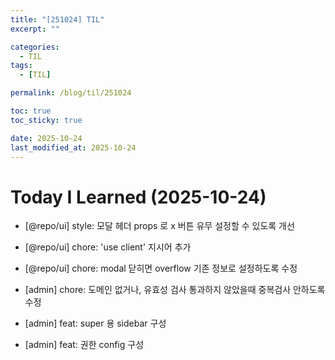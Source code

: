 ```yaml
---
title: "[251024] TIL"
excerpt: ""

categories:
  - TIL
tags:
  - [TIL]

permalink: /blog/til/251024

toc: true
toc_sticky: true

date: 2025-10-24
last_modified_at: 2025-10-24
---
```


# Today I Learned (2025-10-24)

- [@repo/ui] style: 모달 헤더 props 로 x 버튼 유무 설정할 수 있도록 개선

- [@repo/ui] chore: 'use client' 지시어 추가

- [@repo/ui] chore: modal 닫히면 overflow 기존 정보로 설정하도록 수정

- [admin] chore: 도메인 없거나, 유효성 검사 통과하지 않았을때 중복검사 안하도록 수정

- [admin] feat: super 용 sidebar 구성

- [admin] feat: 권한 config 구성
